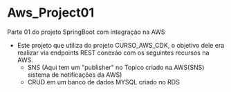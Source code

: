 # Aws_Project01

Parte 01 do projeto SpringBoot com integração na AWS
- Este projeto que utiliza do projeto CURSO_AWS_CDK, o objetivo dele era realizar via endpoints REST conexáo com os seguintes recursos na AWS.
  - SNS (Aqui tem um "publisher" no Topico criado na AWS(SNS) sistema de notificações da AWS)
  - CRUD em um banco de dados MYSQL criado no RDS
